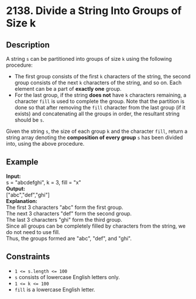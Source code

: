 # 2138. Divide a String Into Groups of Size k

## Description

A string `s` can be partitioned into groups of size `k` using the following procedure:

- The first group consists of the first `k` characters of the string, the second group consists of the next `k` characters of the string, and so on. Each element can be a part of **exactly one** group.
- For the last group, if the string **does not** have `k` characters remaining, a character `fill` is used to complete the group.
Note that the partition is done so that after removing the `fill` character from the last group (if it exists) and concatenating all the groups in order, the resultant string should be `s`.

Given the string `s`, the size of each group `k` and the character `fill`, return a string array denoting the **composition of every group** `s` has been divided into, using the above procedure.

## Example

**Input:**  
s = "abcdefghi", k = 3, fill = "x"
<br>
**Output:**
<br>
["abc","def","ghi"]
<br>
**Explanation:**
<br>
The first 3 characters "abc" form the first group.
<br>
The next 3 characters "def" form the second group.
<br>
The last 3 characters "ghi" form the third group.
<br>
Since all groups can be completely filled by characters from the string, we do not need to use fill.
<br>
Thus, the groups formed are "abc", "def", and "ghi".

## Constraints

- `1 <= s.length <= 100`
- `s` consists of lowercase English letters only.
- `1 <= k <= 100`
- `fill` is a lowercase English letter.
